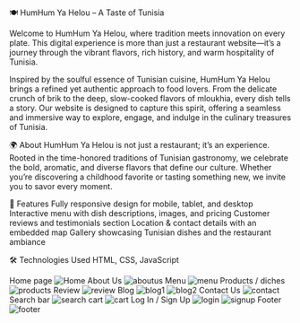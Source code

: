 🍽️ HumHum Ya Helou – A Taste of Tunisia

Welcome to HumHum Ya Helou, where tradition meets innovation on every plate. This digital experience is more than just a restaurant website—it’s a journey through the vibrant flavors, rich history, and warm hospitality of Tunisia.

Inspired by the soulful essence of Tunisian cuisine, HumHum Ya Helou brings a refined yet authentic approach to food lovers. From the delicate crunch of brik to the deep, slow-cooked flavors of mloukhia, every dish tells a story. Our website is designed to capture this spirit, offering a seamless and immersive way to explore, engage, and indulge in the culinary treasures of Tunisia.

🌍 About
HumHum Ya Helou is not just a restaurant; it’s an experience. Rooted in the time-honored traditions of Tunisian gastronomy, we celebrate the bold, aromatic, and diverse flavors that define our culture. Whether you’re discovering a childhood favorite or tasting something new, we invite you to savor every moment.

🎨 Features
Fully responsive design for mobile, tablet, and desktop
Interactive menu with dish descriptions, images, and pricing
Customer reviews and testimonials section
Location & contact details with an embedded map
Gallery showcasing Tunisian dishes and the restaurant ambiance

🛠️ Technologies Used
HTML, CSS, JavaScript

Home page
![Home](https://github.com/user-attachments/assets/fb1b7550-00bf-4f9d-bf76-1b8906debca2)
About Us
![aboutus](https://github.com/user-attachments/assets/30cb0cc1-8827-43ed-aa2c-937a97a8e69b)
Menu
![menu](https://github.com/user-attachments/assets/fa71a8a1-b30f-40e5-a7fc-dde6fc52bdb1)
Products / diches
![products](https://github.com/user-attachments/assets/cf3724ea-f606-4021-a0b7-a8ee66732e39)
Review
![review](https://github.com/user-attachments/assets/40898a3d-1e7a-4377-afaf-26a1dc1d74e4)
Blog
![blog1](https://github.com/user-attachments/assets/1398b59c-f62d-4da5-b376-7fde347a9633)
![blog2](https://github.com/user-attachments/assets/849b5456-f6fd-4baf-9b02-4809b788c526)
Contact Us
![contact](https://github.com/user-attachments/assets/093c3643-a4e6-4096-86dd-5dd2e56eb9ee)
Search bar
![search](https://github.com/user-attachments/assets/fa730cce-c3ea-4591-a166-4a00271653e2)
cart
![cart](https://github.com/user-attachments/assets/e9428178-0f20-43b8-a9bb-f25ac650e6ce)
Log In / Sign Up
![login](https://github.com/user-attachments/assets/00b551c5-58d6-4b95-a9b5-f2e3426a5b33)
![signup](https://github.com/user-attachments/assets/685aa7cd-e8a0-466a-8506-3081d3f1c529)
Footer
![footer](https://github.com/user-attachments/assets/c54bd564-02d6-4d66-a547-c38efd500312)
